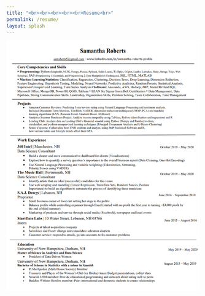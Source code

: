 ```yaml
---
title: "<br><br><br><br><br>Resume<br>"
permalink: /resume/
layout: splash
---
```

<img src="/images/resume_pic.png" width = "800"/>
